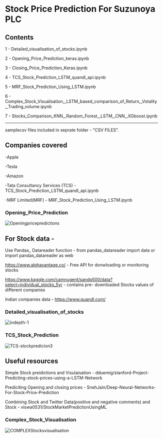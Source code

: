 # Stock Price Prediction For Suzunoya PLC 

## Contents

1 - Detailed_visualisation_of_stocks.ipynb

2 - Opening_Price_Prediction_keras.ipynb

3 - Closing_Price_Prediction_Keras.ipynb

4 - TCS_Stock_Prediction_LSTM_quandl_api.ipynb

5 - MRF_Stock_Prediction_Using_LSTM.ipynb

6 - Complex_Stock_Visualisation,_LSTM_based_comparison_of_Return,_Votality,_Trading_volume.ipynb

7 - Stocks_Comparison_KNN,_Random_Forest,_LSTM,_CNN,_XGboost.ipynb

----
samplecsv files included in seprate folder - "CSV FILES".

## Companies covered

-Apple

-Tesla

-Amazon 

-Tata Consultancy Services (TCS) - TCS_Stock_Prediction_LSTM_quandl_api.ipynb

-MRF Limited(MRF) - MRF_Stock_Prediction_Using_LSTM.ipynb

### Opening_Price_Prediction
![Openingpricepredictions](https://github.com/libraiger/lstmStockPricePredictor/assets/48214830/a55e4faf-eb42-4e60-871a-96d515140d5d)


## For Stock data -

Use Pandas_ Datareader function - from pandas_datareader import data or import pandas_datareader as web

https://www.alphavantage.co/ - Free API for donwloading or monitoring stocks

https://www.kaggle.com/camnugent/sandp500/data?select=individual_stocks_5yr - contains pre- downloaded Stocks values of different companies

Indian companies data - https://www.quandl.com/

### Detailed_visualisation_of_stocks
![indepth-1](https://github.com/libraiger/lstmStockPricePredictor/assets/48214830/5541ee7a-1c7c-41f0-a41a-9f537fdbe96c)


### TCS_Stock_Prediction
![TCS-stockpredicion3](https://github.com/libraiger/lstmStockPricePredictor/assets/48214830/4cff3724-0ee2-4322-aeac-fd0661f6abda)


## Useful resources

Simple Stock preidictions and Visulaisation - dduemig/stanford-Project-Predicting-stock-prices-using-a-LSTM-Network

Prediciting Opening and closing prices - SnehJain/Deep-Neural-Networks-For-Stock-Price-Prediction

Combining Stock and Twitter Data(positive and negative comments) and Stock - viswa0531/StockMarketPredictionUsingML

### Complex_Stock_Visualisation 
![COMPLEXStocksvisualisation](https://github.com/libraiger/lstmStockPricePredictor/assets/48214830/d2062201-ba5c-4f25-955e-992aec0fa367)

